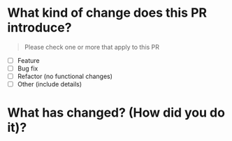 # What kind of change does this PR introduce?
> Please check one or more that apply to this PR
* [ ] Feature
* [ ] Bug fix
* [ ] Refactor (no functional changes)
* [ ] Other (include details)

# What has changed? (How did you do it)?
> 
